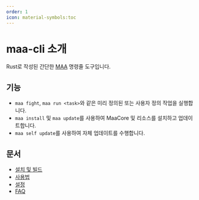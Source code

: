 ```yaml
---
order: 1
icon: material-symbols:toc
---
```


# maa-cli 소개

Rust로 작성된 간단한 [MAA][maa-home] 명령줄 도구입니다.

## 기능

- `maa fight`, `maa run <task>`와 같은 미리 정의된 또는 사용자 정의 작업을 실행합니다.
- `maa install` 및 `maa update`를 사용하여 MaaCore 및 리소스를 설치하고 업데이트합니다.
- `maa self update`를 사용하여 자체 업데이트를 수행합니다.

## 문서

- [설치 및 빌드](install.md)
- [사용법](usage.md)
- [설정](config.md)
- [FAQ](faq.md)

[maa-home]: https://github.com/MaaAssistantArknights/MaaAssistantArknights/

